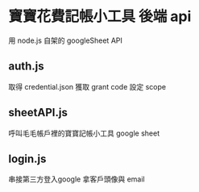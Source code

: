 ﻿# 寶寶花費記帳小工具 後端 api
用 node.js 自架的 googleSheet API

## auth.js
取得 credential.json 獲取 grant code
設定 scope

## sheetAPI.js
呼叫毛毛帳戶裡的寶寶記帳小工具 google sheet

## login.js
串接第三方登入google 拿客戶頭像與 email
